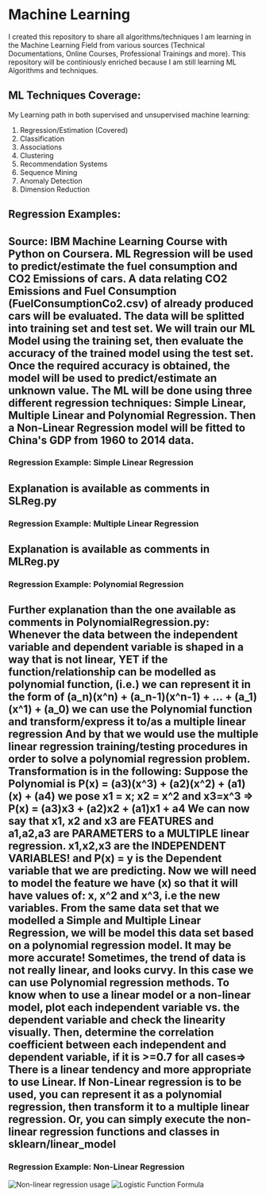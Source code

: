 # Machine Learning 
I created this repository to share all algorithms/techniques I am learning in the Machine Learning Field from various sources (Technical Documentations, Online Courses, Professional Trainings and more).
This repository will be continiously enriched because I am still learning ML Algorithms and techniques.

## ML Techniques Coverage:

My Learning path in both supervised and unsupervised machine learning:
1. Regression/Estimation (Covered)
2. Classification
3. Associations
4. Clustering
5. Recommendation Systems
6. Sequence Mining
7. Anomaly Detection
8. Dimension Reduction

## Regression Examples:
Source: IBM Machine Learning Course with Python on Coursera.
ML Regression will be used to predict/estimate the fuel consumption and CO2 Emissions of cars. A data relating CO2 Emissions and Fuel Consumption (FuelConsumptionCo2.csv) of already produced cars will be evaluated. The data will be splitted into training set and test set. We will train our ML Model using the training set, then evaluate the accuracy of the trained model using the test set. Once the required accuracy is obtained, the model will be used to predict/estimate an unknown value. 
The ML will be done using three different regression techniques: Simple Linear, Multiple Linear and Polynomial Regression.
Then a Non-Linear Regression model will be fitted to China's GDP from 1960 to 2014 data.
---
### Regression Example: Simple Linear Regression
Explanation is available as comments in SLReg.py
---
### Regression Example: Multiple Linear Regression
Explanation is available as comments in MLReg.py
---
### Regression Example: Polynomial Regression
Further explanation than the one available as comments in PolynomialRegression.py:
Whenever the data between the independent variable and dependent variable is shaped in a way
that is not linear, YET if the function/relationship  can be modelled as polynomial function,
(i.e.) we can represent it in the form of (a_n)(x^n) + (a_n-1)(x^n-1) + ... + (a_1)(x^1) + (a_0)
we can use the Polynomial function and transform/express it to/as a multiple linear regression
And by that we would use the multiple linear regression training/testing procedures in order
to solve a polynomial regression problem.
Transformation is in the following:
Suppose the Polynomial is P(x) = (a3)(x^3) + (a2)(x^2) + (a1)(x) + (a4)
we pose x1 = x;  x2 = x^2 and x3=x^3
=> P(x) = (a3)x3 + (a2)x2 + (a1)x1 + a4
We can now say that x1, x2 and x3 are FEATURES and a1,a2,a3 are PARAMETERS to a 
MULTIPLE linear regression. x1,x2,x3 are the INDEPENDENT VARIABLES! 
and P(x) = y is the Dependent variable that we are predicting.
Now we will need to model the feature we have (x) so that it will have values of:
x, x^2 and x^3, i.e the new variables.
From the same data set that we modelled a Simple and Multiple Linear Regression, we will be 
model this data set based on a polynomial regression model. It may be more accurate!
Sometimes, the trend of data is not really linear, and looks curvy. 
In this case we can use Polynomial regression methods.
To know when to use a linear model or a non-linear model, plot each independent variable
vs. the dependent variable and check the linearity visually.
Then, determine the correlation coefficient between each independent and dependent variable,
if it is >=0.7 for all cases=> There is a linear tendency and more appropriate to use Linear.
If Non-Linear regression is to be used, you can represent it as a polynomial regression, then
transform it to a multiple linear regression.
Or, you can simply execute the non-linear regression functions and classes in sklearn/linear_model
---
### Regression Example: Non-Linear Regression

![Non-linear regression usage](https://user-images.githubusercontent.com/98900886/202928508-01670512-af42-426d-8341-5b7acf3b4dc9.png)
![Logistic Function Formula](https://user-images.githubusercontent.com/98900886/202928524-773809d6-2132-462a-a608-03f506491253.png)


